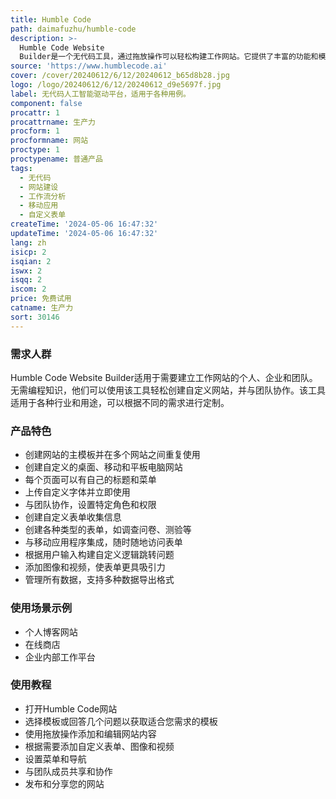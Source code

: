 ```yaml
---
title: Humble Code
path: daimafuzhu/humble-code
description: >-
  Humble Code Website
  Builder是一个无代码工具，通过拖放操作可以轻松构建工作网站。它提供了丰富的功能和模板，可以满足各种业务需求。它的主要优点是简单易用、无需编程、适用于移动和桌面设备。
source: 'https://www.humblecode.ai'
cover: /cover/20240612/6/12/20240612_b65d8b28.jpg
logo: /logo/20240612/6/12/20240612_d9e5697f.jpg
label: 无代码人工智能驱动平台，适用于各种用例。
component: false
procattr: 1
procattrname: 生产力
procform: 1
procformname: 网站
proctype: 1
proctypename: 普通产品
tags:
  - 无代码
  - 网站建设
  - 工作流分析
  - 移动应用
  - 自定义表单
createTime: '2024-05-06 16:47:32'
updateTime: '2024-05-06 16:47:32'
lang: zh
isicp: 2
isqian: 2
iswx: 2
isqq: 2
iscom: 2
price: 免费试用
catname: 生产力
sort: 30146
---
```




### 需求人群
Humble Code Website Builder适用于需要建立工作网站的个人、企业和团队。无需编程知识，他们可以使用该工具轻松创建自定义网站，并与团队协作。该工具适用于各种行业和用途，可以根据不同的需求进行定制。

### 产品特色
- 创建网站的主模板并在多个网站之间重复使用
- 创建自定义的桌面、移动和平板电脑网站
- 每个页面可以有自己的标题和菜单
- 上传自定义字体并立即使用
- 与团队协作，设置特定角色和权限
- 创建自定义表单收集信息
- 创建各种类型的表单，如调查问卷、测验等
- 与移动应用程序集成，随时随地访问表单
- 根据用户输入构建自定义逻辑跳转问题
- 添加图像和视频，使表单更具吸引力
- 管理所有数据，支持多种数据导出格式

### 使用场景示例
- 个人博客网站
- 在线商店
- 企业内部工作平台

### 使用教程
- 打开Humble Code网站
- 选择模板或回答几个问题以获取适合您需求的模板
- 使用拖放操作添加和编辑网站内容
- 根据需要添加自定义表单、图像和视频
- 设置菜单和导航
- 与团队成员共享和协作
- 发布和分享您的网站

  
